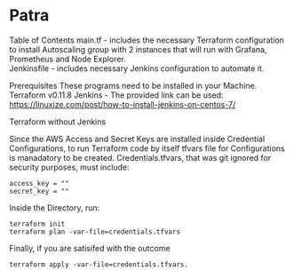 # Patra

Table of Contents
main.tf - includes the necessary Terraform configuration to install Autoscaling group with 2 instances that will run with Grafana, Prometheus and Node Explorer.  
Jenkinsfile - includes necessary Jenkins configuration to automate it. 
  
Prerequisites
These programs need to be installed in your Machine.
Terraform v0.11.8
Jenkins - The provided link can be used: https://linuxize.com/post/how-to-install-jenkins-on-centos-7/

Terraform without Jenkins

Since the AWS Access and Secret Keys are installed inside Credential Configurations, to run Terraform code by itself tfvars file for Configurations is manadatory to be created. Credentials.tfvars, that was git ignored for security purposes, must include:

```
access_key = ""
secret_key = ""
```

Inside the Directory, run:
```
terraform init
terraform plan -var-file=credentials.tfvars
```
Finally, if you are satisifed with the outcome

```
terraform apply -var-file=credentials.tfvars. 
```
